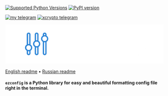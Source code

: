 [![Supported Python Versions](https://img.shields.io/pypi/pyversions/rich/13.2.0)](https://pypi.org/project/python-ezconfig) [![PyPI version](https://badge.fury.io/py/python-ezconfig.svg)](https://badge.fury.io/py/python-ezconfig) 

[![my telegram](https://img.shields.io/badge/my-telegram-blue)](https://t.me/zrxmax) [![xcrypto telegram](https://img.shields.io/badge/xcrypto%20+=%20dev-telegram-blue)](https://t.me/+vx4yLtrRcvAyZWM0)

![Logo](docs/ezconfig.png)

[English readme](https://github.com/textualize/rich/blob/master/README.md) • [Russian readme](https://github.com/textualize/rich/blob/master/README.cn.md)

#### `ezconfig` is a Python library for easy and beautiful formatting config file right in the terminal.